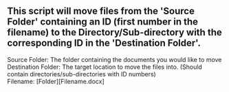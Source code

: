 This script will move files from the 'Source Folder' containing an ID (first number in the filename) to the Directory/Sub-directory with the corresponding ID in the 'Destination Folder'.
----------------------------------------------------------------------------
Source Folder: The folder containing the documents you would like to move  
Destination Folder: The target location to move the files into. (Should contain directories/sub-directories with ID numbers)  
Filename: [Folder]\[Filename.docx]  
